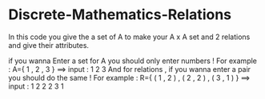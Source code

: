 # Discrete-Mathematics-Relations
In this code you give the a set of A to make your A x A set and 2 relations and give their attributes.



if you wanna Enter a set for A you should only enter numbers ! 
For example : A={ 1 , 2 , 3 } ==> input : 1 2 3 
And for relations , if you wanna enter a pair you should do the same ! 
For example : R={ ( 1 , 2 ) , ( 2 , 2 ) , ( 3 , 1 ) } ==> input : 1 2    2 2    3 1
